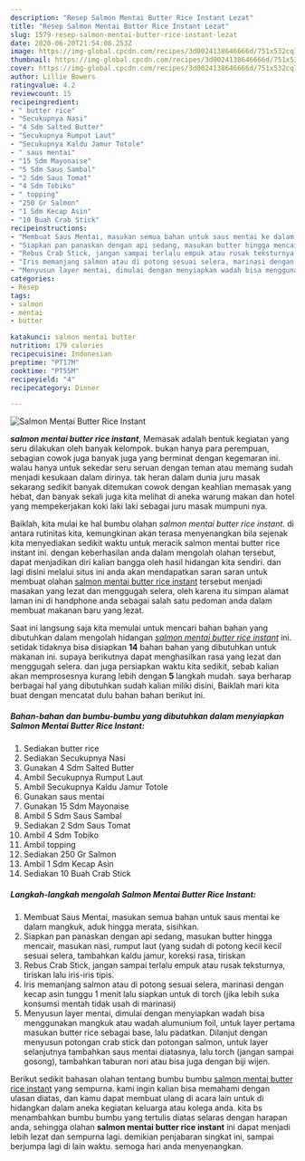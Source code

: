 ```yaml
---
description: "Resep Salmon Mentai Butter Rice Instant Lezat"
title: "Resep Salmon Mentai Butter Rice Instant Lezat"
slug: 1579-resep-salmon-mentai-butter-rice-instant-lezat
date: 2020-06-20T21:54:08.253Z
image: https://img-global.cpcdn.com/recipes/3d0024138646666d/751x532cq70/salmon-mentai-butter-rice-instant-foto-resep-utama.jpg
thumbnail: https://img-global.cpcdn.com/recipes/3d0024138646666d/751x532cq70/salmon-mentai-butter-rice-instant-foto-resep-utama.jpg
cover: https://img-global.cpcdn.com/recipes/3d0024138646666d/751x532cq70/salmon-mentai-butter-rice-instant-foto-resep-utama.jpg
author: Lillie Bowers
ratingvalue: 4.2
reviewcount: 15
recipeingredient:
- " butter rice"
- "Secukupnya Nasi"
- "4 Sdm Salted Butter"
- "Secukupnya Rumput Laut"
- "Secukupnya Kaldu Jamur Totole"
- " saus mentai"
- "15 Sdm Mayonaise"
- "5 Sdm Saus Sambal"
- "2 Sdm Saus Tomat"
- "4 Sdm Tobiko"
- " topping"
- "250 Gr Salmon"
- "1 Sdm Kecap Asin"
- "10 Buah Crab Stick"
recipeinstructions:
- "Membuat Saus Mentai, masukan semua bahan untuk saus mentai ke dalam mangkuk, aduk hingga merata, sisihkan."
- "Siapkan pan panaskan dengan api sedang, masukan butter hingga mencair, masukan nasi, rumput laut (yang sudah di potong kecil kecil sesuai selera, tambahkan kaldu jamur, koreksi rasa, tiriskan"
- "Rebus Crab Stick, jangan sampai terlalu empuk atau rusak teksturnya, tiriskan lalu iris-iris tipis."
- "Iris memanjang salmon atau di potong sesuai selera, marinasi dengan kecap asin tunggu 1 menit lalu siapkan untuk di torch (jika lebih suka konsumsi mentah tidak usah di marinasi)"
- "Menyusun layer mentai, dimulai dengan menyiapkan wadah bisa menggunakan mangkuk atau wadah alumunium foil, untuk layer pertama masukan butter rice sebagai base, lalu padatkan. Dilanjut dengan menyusun potongan crab stick dan potongan salmon, untuk layer selanjutnya tambahkan saus mentai diatasnya, lalu torch (jangan sampai gosong), tambahkan taburan nori atau bisa juga dengan biji wijen."
categories:
- Resep
tags:
- salmon
- mentai
- butter

katakunci: salmon mentai butter 
nutrition: 179 calories
recipecuisine: Indonesian
preptime: "PT17M"
cooktime: "PT55M"
recipeyield: "4"
recipecategory: Dinner

---
```



![Salmon Mentai Butter Rice Instant](https://img-global.cpcdn.com/recipes/3d0024138646666d/751x532cq70/salmon-mentai-butter-rice-instant-foto-resep-utama.jpg)

<b><i>salmon mentai butter rice instant</i></b>, Memasak adalah bentuk kegiatan yang seru dilakukan oleh banyak kelompok. bukan hanya para perempuan, sebagian cowok juga banyak juga yang berminat dengan kegemaran ini. walau hanya untuk sekedar seru seruan dengan teman atau memang sudah menjadi kesukaan dalam dirinya. tak heran dalam dunia juru masak sekarang sedikit banyak ditemukan cowok dengan keahlian memasak yang hebat, dan banyak sekali juga kita melihat di aneka warung makan dan hotel yang mempekerjakan koki laki laki sebagai juru masak mumpuni nya.

Baiklah, kita mulai ke hal bumbu olahan <i>salmon mentai butter rice instant</i>. di antara rutinitas kita, kemungkinan akan terasa menyenangkan bila sejenak kita menyediakan sedikit waktu untuk meracik salmon mentai butter rice instant ini. dengan keberhasilan anda dalam mengolah olahan tersebut, dapat menjadikan diri kalian bangga oleh hasil hidangan kita sendiri. dan lagi disini melalui situs ini anda akan mendapatkan saran saran untuk membuat olahan <u>salmon mentai butter rice instant</u> tersebut menjadi masakan yang lezat dan menggugah selera, oleh karena itu simpan alamat laman ini di handphone anda sebagai salah satu pedoman anda dalam membuat makanan baru yang lezat.




Saat ini langsung saja kita memulai untuk mencari bahan bahan yang dibutuhkan dalam mengolah hidangan <u><i>salmon mentai butter rice instant</i></u> ini. setidak tidaknya bisa disiapkan <b>14</b> bahan bahan yang dibutuhkan untuk makanan ini. supaya berikutnya dapat menghasilkan rasa yang lezat dan menggugah selera. dan juga persiapkan waktu kita sedikit, sebab kalian akan memprosesnya kurang lebih dengan <b>5</b> langkah mudah. saya berharap berbagai hal yang dibutuhkan sudah kalian miliki disini, Baiklah mari kita buat dengan mencatat dulu bahan bahan berikut ini.

<!--inarticleads1-->

##### Bahan-bahan dan bumbu-bumbu yang dibutuhkan dalam menyiapkan Salmon Mentai Butter Rice Instant:

1. Sediakan  butter rice
1. Sediakan Secukupnya Nasi
1. Gunakan 4 Sdm Salted Butter
1. Ambil Secukupnya Rumput Laut
1. Ambil Secukupnya Kaldu Jamur Totole
1. Gunakan  saus mentai
1. Gunakan 15 Sdm Mayonaise
1. Ambil 5 Sdm Saus Sambal
1. Sediakan 2 Sdm Saus Tomat
1. Ambil 4 Sdm Tobiko
1. Ambil  topping
1. Sediakan 250 Gr Salmon
1. Ambil 1 Sdm Kecap Asin
1. Sediakan 10 Buah Crab Stick




<!--inarticleads2-->

##### Langkah-langkah mengolah Salmon Mentai Butter Rice Instant:

1. Membuat Saus Mentai, masukan semua bahan untuk saus mentai ke dalam mangkuk, aduk hingga merata, sisihkan.
1. Siapkan pan panaskan dengan api sedang, masukan butter hingga mencair, masukan nasi, rumput laut (yang sudah di potong kecil kecil sesuai selera, tambahkan kaldu jamur, koreksi rasa, tiriskan
1. Rebus Crab Stick, jangan sampai terlalu empuk atau rusak teksturnya, tiriskan lalu iris-iris tipis.
1. Iris memanjang salmon atau di potong sesuai selera, marinasi dengan kecap asin tunggu 1 menit lalu siapkan untuk di torch (jika lebih suka konsumsi mentah tidak usah di marinasi)
1. Menyusun layer mentai, dimulai dengan menyiapkan wadah bisa menggunakan mangkuk atau wadah alumunium foil, untuk layer pertama masukan butter rice sebagai base, lalu padatkan. Dilanjut dengan menyusun potongan crab stick dan potongan salmon, untuk layer selanjutnya tambahkan saus mentai diatasnya, lalu torch (jangan sampai gosong), tambahkan taburan nori atau bisa juga dengan biji wijen.




Berikut sedikit bahasan olahan tentang bumbu bumbu <u>salmon mentai butter rice instant</u> yang sempurna. kami ingin kalian bisa memahami dengan ulasan diatas, dan kamu dapat membuat ulang di acara lain untuk di hidangkan dalam aneka kegiatan keluarga atau kolega anda. kita bs menambahkan bumbu bumbu yang tertulis diatas selaras dengan harapan anda, sehingga olahan <b>salmon mentai butter rice instant</b> ini dapat menjadi lebih lezat dan sempurna lagi. demikian penjabaran singkat ini, sampai berjumpa lagi di lain waktu. semoga hari anda menyenangkan.
